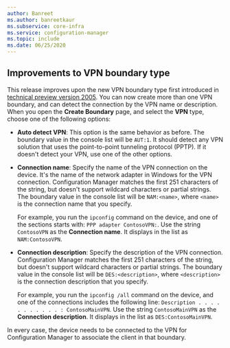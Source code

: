 ```yaml
---
author: Banreet
ms.author: banreetkaur
ms.subservice: core-infra
ms.service: configuration-manager
ms.topic: include
ms.date: 06/25/2020
---
```


## <a name="bkmk_vpn"></a> Improvements to VPN boundary type

<!--7020519-->

This release improves upon the new VPN boundary type first introduced in [technical preview version 2005](../../technical-preview-2005.md#bkmk_vpn). You can now create more than one VPN boundary, and can detect the connection by the VPN name or description. When you open the **Create Boundary** page, and select the **VPN** type, choose one of the following options:

- **Auto detect VPN**: This option is the same behavior as before. The boundary value in the console list will be `AUT:1`. It should detect any VPN solution that uses the point-to-point tunneling protocol (PPTP). If it doesn't detect your VPN, use one of the other options.

- **Connection name**: Specify the name of the VPN connection on the device. It's the name of the network adapter in Windows for the VPN connection. Configuration Manager matches the first 251 characters of the string, but doesn't support wildcard characters or partial strings. The boundary value in the console list will be `NAM:<name>`, where `<name>` is the connection name that you specify.

  For example, you run the `ipconfig` command on the device, and one of the sections starts with: `PPP adapter ContosoVPN:`. Use the string `ContosoVPN` as the **Connection name**. It displays in the list as `NAM:ContosoVPN`.

- **Connection description**: Specify the description of the VPN connection. Configuration Manager matches the first 251 characters of the string, but doesn't support wildcard characters or partial strings. The boundary value in the console list will be `DES:<description>`, where `<description>` is the connection description that you specify.

  For example, you run the `ipconfig /all` command on the device, and one of the connections includes the following line: `Description . . . . . . . . . . . : ContosoMainVPN`. Use the string `ContosoMainVPN` as the **Connection description**. It displays in the list as `DES:ContosoMainVPN`.

In every case, the device needs to be connected to the VPN for Configuration Manager to associate the client in that boundary.
